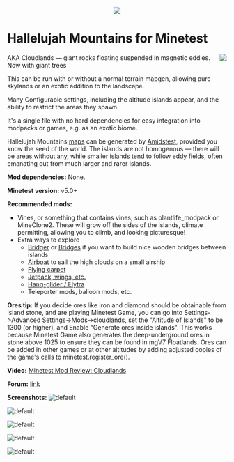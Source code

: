 <p align="center">
   <img src="https://i.imgur.com/uh8Ee9T.jpg"/>
</p>

# Hallelujah Mountains for Minetest

<img src="https://raw.githubusercontent.com/wiki/treer/amidstest/screenshots/150px-Minetest-logo.png" align="right" />

AKA Cloudlands — giant rocks floating suspended in magnetic eddies. Now with giant trees

This can be run with or without a normal terrain mapgen, allowing pure skylands or an exotic addition to the landscape.

Many Configurable settings, including the altitude islands appear, and the ability to restrict the areas they spawn.

It's a single file with no hard dependencies for easy integration into modpacks or games, e.g. as an exotic biome. 

Hallelujah Mountains [maps](https://i.imgur.com/2SkoAyB.png) can be generated by [Amidstest](https://forum.minetest.net/viewtopic.php?t=19869), provided you know the seed of the world. The islands are not homogenous — there will be areas without any, while smaller islands tend to follow eddy fields, often emanating out from much larger and rarer islands.

**Mod dependencies:** None. 

**Minetest version:** v5.0+

**Recommended mods:**
* Vines, or something that contains vines, such as plantlife_modpack or MineClone2. These will grow off the sides of the islands, climate permitting, allowing you to climb, and looking picturesque!
* Extra ways to explore
    * [Bridger](https://forum.minetest.net/viewtopic.php?t=18243) or [Bridges](https://forum.minetest.net/viewtopic.php?t=3488) if you want to build nice wooden bridges between islands
    * [Airboat](https://github.com/paramat/airboat) to sail the high clouds on a small airship
    * [Flying carpet](https://forum.minetest.net/viewtopic.php?t=12263)
    * [Jetpack, wings, etc.](https://forum.minetest.net/viewtopic.php?t=11257)
    * [Hang-glider / Elytra](https://forum.minetest.net/viewtopic.php?t=21425)
    * Teleporter mods, balloon mods, etc.

**Ores tip:** If you decide ores like iron and diamond should be obtainable from island stone, and are playing Minetest Game, you can go into Settings->Advanced Settings->Mods->cloudlands, set the "Altitude of Islands" to be 1300 (or higher), and Enable "Generate ores inside islands". This works because Minetest Game also generates the deep-underground ores in stone above 1025 to ensure they can be found in mgV7 Floatlands. Ores can be added in other games or at other altitudes by adding adjusted copies of the game's calls to minetest.register_ore().

**Video:** [Minetest Mod Review: Cloudlands](http://www.nathansalapat.com/minetest/cloudlands)

**Forum:** [link](https://forum.minetest.net/viewtopic.php?t=20257)

**Screenshots:**
![default](https://i.imgur.com/PUjjaIK.jpg)

![default](https://i.imgur.com/xn9UING.jpg)

![default](https://i.imgur.com/SeYMfZv.jpg)

![default](https://i.imgur.com/wBLEFWn.jpg)

![default](https://i.imgur.com/A6vDDGc.jpg)
